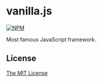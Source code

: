 # vanilla.js

[![NPM](https://nodei.co/npm/vanilla-javascript.png)](https://nodei.co/npm/vanilla-javascript/)

Most famous JavaScript framework.

## License

[The MIT License][0]

[0]: http://piecioshka.mit-license.org

